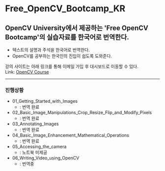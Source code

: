 # Free_OpenCV_Bootcamp_KR
## OpenCV University에서 제공하는 'Free OpenCV Bootcamp'의 실습자료를 한국어로 번역한다.
* 텍스트의 설명과 주석을 한국어로 번역한다.
* OpenCV를 공부하는 한국인의 진입이 쉽도록 도와준다.

강의 사이트는 아래 링크를 통해 이메일 가입 후 대시보드로 이동할 수 있다.   
Link: [OpenCV Course](https://opencv.org/university/free-opencv-course/?utm_source=opcvu&utm_medium=menu&utm_campaign=obc, "Free OpenCV Bootcamp")

---
### 진행상황
* 01_Getting_Started_with_Images
  * : 번역 완료
* 02_Basic_Image_Manipulations_Crop_Resize_Flip_and_Modify_Pixels
  * : 번역 완료
* 03_Annotating_Images 
  * : 번역 완료  
* 04_Basic_Image_Enhancement_Mathematical_Operations
  * : 번역 완료
* 05_Accessing_the_camera
  * : 노트북 미제공
* 06_Writing_Video_using_OpenCV
  * : 번역중 
